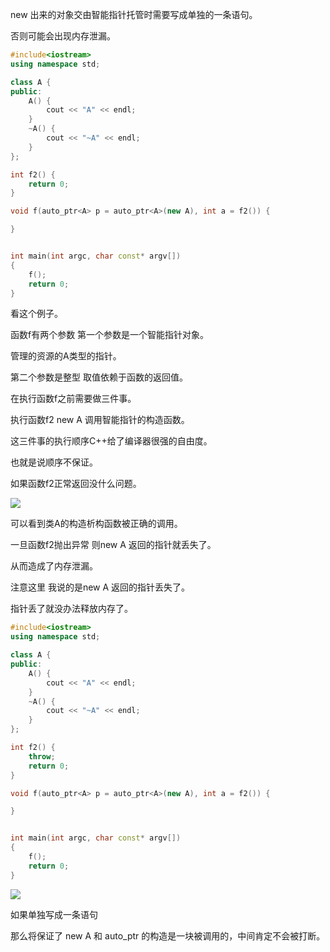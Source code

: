 
new 出来的对象交由智能指针托管时需要写成单独的一条语句。

否则可能会出现内存泄漏。

```C++
#include<iostream>
using namespace std;

class A {
public:
    A() {
        cout << "A" << endl;
    }
    ~A() {
        cout << "~A" << endl;
    }
};

int f2() {
    return 0;
}

void f(auto_ptr<A> p = auto_ptr<A>(new A), int a = f2()) {

}


int main(int argc, char const* argv[])
{
    f();
    return 0;
}
```

看这个例子。

函数f有两个参数 第一个参数是一个智能指针对象。

管理的资源的A类型的指针。

第二个参数是整型 取值依赖于函数的返回值。

在执行函数f之前需要做三件事。

执行函数f2 new A 调用智能指针的构造函数。

这三件事的执行顺序C++给了编译器很强的自由度。

也就是说顺序不保证。

如果函数f2正常返回没什么问题。

<img src="../images/14_01.png">

可以看到类A的构造析构函数被正确的调用。

一旦函数f2抛出异常 则new A 返回的指针就丢失了。

从而造成了内存泄漏。

注意这里 我说的是new A 返回的指针丢失了。

指针丢了就没办法释放内存了。

```C++
#include<iostream>
using namespace std;

class A {
public:
    A() {
        cout << "A" << endl;
    }
    ~A() {
        cout << "~A" << endl;
    }
};

int f2() {
    throw;
    return 0;
}

void f(auto_ptr<A> p = auto_ptr<A>(new A), int a = f2()) {

}


int main(int argc, char const* argv[])
{
    f();
    return 0;
}
```

<img src="../images/14_02.png">

如果单独写成一条语句

那么将保证了 new A 和 auto_ptr 的构造是一块被调用的，中间肯定不会被打断。


